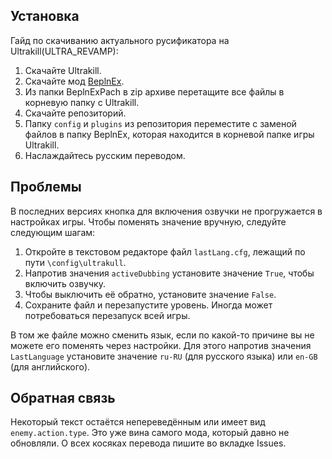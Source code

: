 ## Установка
Гайд по скачиванию актуального русификатора на Ultrakill(ULTRA_REVAMP):
1. Скачайте Ultrakill.
2. Скачайте мод [BeplnEx](https://thunderstore.io/c/ultrakill/p/BepInEx/BepInExPack).
3. Из папки BeplnExPach в zip архиве перетащите все файлы в корневую папку с Ultrakill.
4. Скачайте репозиторий.
5. Папку `config` и `plugins` из репозитория переместите с заменой файлов в папку BeplnEx, которая находится в корневой папке игры Ultrakill.
6. Наслаждайтесь русским переводом.

## Проблемы
В последних версиях кнопка для включения озвучки не прогружается в настройках игры. Чтобы поменять значение вручную, следуйте следующим шагам:
1. Откройте в текстовом редакторе файл `lastLang.cfg`, лежащий по пути `\config\ultrakull`.
2. Напротив значения `activeDubbing` установите значение `True`, чтобы включить озвучку.
3. Чтобы выключить её обратно, установите значение `False`.
4. Сохраните файл и перезапустите уровень. Иногда может потребоваться перезапуск всей игры.

В том же файле можно сменить язык, если по какой-то причине вы не можете его поменять через настройки.
Для этого напротив значения `LastLanguage` установите значение `ru-RU` (для русского языка) или `en-GB` (для английского).

## Обратная связь
Некоторый текст остаётся непереведённым или имеет вид `enemy.action.type`. Это уже вина самого мода, который давно не обновляли.
О всех косяках перевода пишите во вкладке Issues.